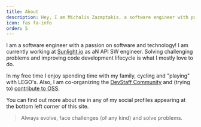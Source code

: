 ```yaml
---
title: About
description: Hey, I am Michalis Zazmptakis, a software engineer with passion on software and technology.
icon: fas fa-info
order: 5
---
```


I am a software engineer with a passion on software and technology! I am currently working at [Sunlight.io](https://sunlight.io/) as aN API SW engineer. Solving challenging problems and improving code development lifecycle is what I mostly love to do. 

In my free time I enjoy spending time with my family, cycling and "playing" with LEGO's.
Also, I am co-organizing the [DevStaff Community](https://devstaff.gr) and (trying to) [contribute to OSS](https://github.com/mzampetakis?tab=repositories).

You can find out more about me in any of my social profiles appearing at the bottom left corner of this site.

>Always evolve, face challenges (of any kind) and solve problems.